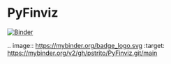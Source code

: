 # PyFinviz
[![Binder](https://mybinder.org/badge_logo.svg)](https://mybinder.org/v2/gh/pstrito/PyFinviz.git/main?urlpath=%2Fapps%2FSentiment_finviz.ipynb)

.. image:: https://mybinder.org/badge_logo.svg
 :target: https://mybinder.org/v2/gh/pstrito/PyFinviz.git/main
